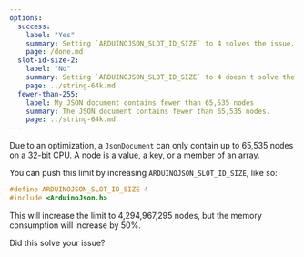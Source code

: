 ```yaml
---
options:
  success:
    label: "Yes"
    summary: Setting `ARDUINOJSON_SLOT_ID_SIZE` to 4 solves the issue.
    page: /done.md
  slot-id-size-2:
    label: "No"
    summary: Setting `ARDUINOJSON_SLOT_ID_SIZE` to 4 doesn't solve the issue.
    page: ../string-64k.md
  fewer-than-255:
    label: My JSON document contains fewer than 65,535 nodes
    summary: The JSON document contains fewer than 65,535 nodes.
    page: ../string-64k.md
---
```


Due to an optimization, a `JsonDocument` can only contain up to 65,535 nodes on a 32-bit CPU.
A node is a value, a key, or a member of an array.

You can push this limit by increasing `ARDUINOJSON_SLOT_ID_SIZE`, like so:

```cpp
#define ARDUINOJSON_SLOT_ID_SIZE 4
#include <ArduinoJson.h>
```

This will increase the limit to 4,294,967,295 nodes, but the memory consumption will increase by 50%.

Did this solve your issue?
